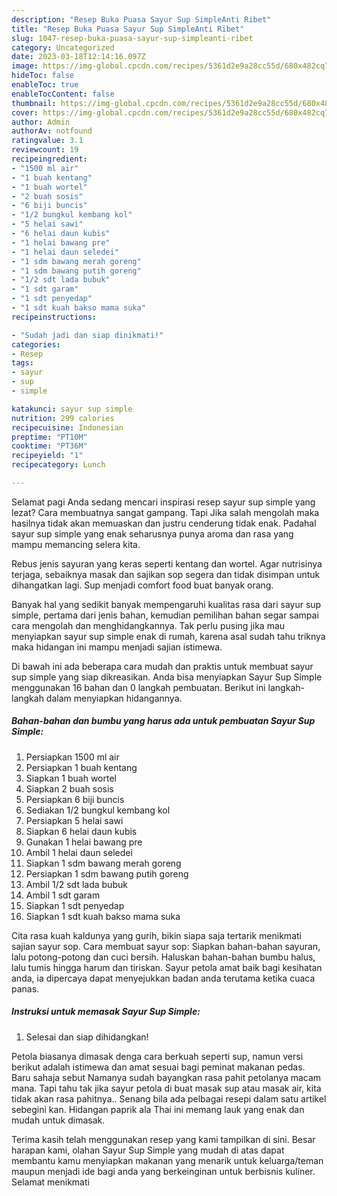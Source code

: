 ```yaml
---
description: "Resep Buka Puasa Sayur Sup SimpleAnti Ribet"
title: "Resep Buka Puasa Sayur Sup SimpleAnti Ribet"
slug: 1047-resep-buka-puasa-sayur-sup-simpleanti-ribet
category: Uncategorized
date: 2023-03-18T12:14:16.097Z
image: https://img-global.cpcdn.com/recipes/5361d2e9a28cc55d/680x482cq70/sayur-sup-simple-foto-resep-utama.jpg
hideToc: false
enableToc: true
enableTocContent: false
thumbnail: https://img-global.cpcdn.com/recipes/5361d2e9a28cc55d/680x482cq70/sayur-sup-simple-foto-resep-utama.jpg
cover: https://img-global.cpcdn.com/recipes/5361d2e9a28cc55d/680x482cq70/sayur-sup-simple-foto-resep-utama.jpg
author: Admin
authorAv: notfound
ratingvalue: 3.1
reviewcount: 19
recipeingredient:
- "1500 ml air"
- "1 buah kentang"
- "1 buah wortel"
- "2 buah sosis"
- "6 biji buncis"
- "1/2 bungkul kembang kol"
- "5 helai sawi"
- "6 helai daun kubis"
- "1 helai bawang pre"
- "1 helai daun seledei"
- "1 sdm bawang merah goreng"
- "1 sdm bawang putih goreng"
- "1/2 sdt lada bubuk"
- "1 sdt garam"
- "1 sdt penyedap"
- "1 sdt kuah bakso mama suka"
recipeinstructions:

- "Sudah jadi dan siap dinikmati!"
categories:
- Resep
tags:
- sayur
- sup
- simple

katakunci: sayur sup simple 
nutrition: 299 calories
recipecuisine: Indonesian
preptime: "PT10M"
cooktime: "PT36M"
recipeyield: "1"
recipecategory: Lunch

---
```



Selamat pagi Anda sedang mencari inspirasi resep sayur sup simple yang lezat? Cara membuatnya sangat gampang. Tapi Jika salah mengolah maka hasilnya tidak akan memuaskan dan justru cenderung tidak enak. Padahal sayur sup simple yang enak seharusnya punya aroma dan rasa yang mampu memancing selera kita.


Rebus jenis sayuran yang keras seperti kentang dan wortel. Agar nutrisinya terjaga, sebaiknya masak dan sajikan sop segera dan tidak disimpan untuk dihangatkan lagi. Sup menjadi comfort food buat banyak orang.

Banyak hal yang sedikit banyak mempengaruhi kualitas rasa dari sayur sup simple, pertama dari jenis bahan, kemudian pemilihan bahan segar sampai cara mengolah dan menghidangkannya. Tak perlu pusing jika mau menyiapkan sayur sup simple enak di rumah, karena asal sudah tahu triknya maka hidangan ini mampu menjadi sajian istimewa.


Di bawah ini ada beberapa cara mudah dan praktis untuk membuat sayur sup simple yang siap dikreasikan. Anda bisa menyiapkan Sayur Sup Simple menggunakan 16 bahan dan 0 langkah pembuatan. Berikut ini langkah-langkah dalam menyiapkan hidangannya.

<!--inarticleads1-->

##### Bahan-bahan dan bumbu yang harus ada untuk pembuatan Sayur Sup Simple:

1. Persiapkan 1500 ml air
1. Persiapkan 1 buah kentang
1. Siapkan 1 buah wortel
1. Siapkan 2 buah sosis
1. Persiapkan 6 biji buncis
1. Sediakan 1/2 bungkul kembang kol
1. Persiapkan 5 helai sawi
1. Siapkan 6 helai daun kubis
1. Gunakan 1 helai bawang pre
1. Ambil 1 helai daun seledei
1. Siapkan 1 sdm bawang merah goreng
1. Persiapkan 1 sdm bawang putih goreng
1. Ambil 1/2 sdt lada bubuk
1. Ambil 1 sdt garam
1. Siapkan 1 sdt penyedap
1. Siapkan 1 sdt kuah bakso mama suka


Cita rasa kuah kaldunya yang gurih, bikin siapa saja tertarik menikmati sajian sayur sop. Cara membuat sayur sop: Siapkan bahan-bahan sayuran, lalu potong-potong dan cuci bersih. Haluskan bahan-bahan bumbu halus, lalu tumis hingga harum dan tiriskan. Sayur petola amat baik bagi kesihatan anda, ia dipercaya dapat menyejukkan badan anda terutama ketika cuaca panas. 

<!--inarticleads2-->

##### Instruksi untuk memasak Sayur Sup Simple:


1. Selesai dan siap dihidangkan!

Petola biasanya dimasak denga cara berkuah seperti sup, namun versi berikut adalah istimewa dan amat sesuai bagi peminat makanan pedas. Baru sahaja sebut Namanya sudah bayangkan rasa pahit petolanya macam mana. Tapi tahu tak jika sayur petola di buat masak sup atau masak air, kita tidak akan rasa pahitnya.. Senang bila ada pelbagai resepi dalam satu artikel sebegini kan. Hidangan paprik ala Thai ini memang lauk yang enak dan mudah untuk dimasak. 

Terima kasih telah menggunakan resep yang kami tampilkan di sini. Besar harapan kami, olahan Sayur Sup Simple yang mudah di atas dapat membantu kamu menyiapkan makanan yang menarik untuk keluarga/teman maupun menjadi ide bagi anda yang berkeinginan untuk berbisnis kuliner. Selamat menikmati
